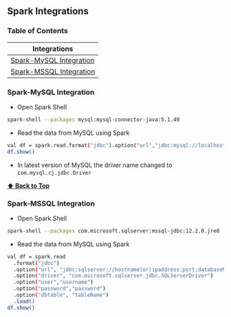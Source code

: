 ## Spark Integrations

### Table of Contents

|Integrations                                           |
|-------------------------------------------------------|
|[Spark-MySQL Integration](#spark-mysql-integration)    |
|[Spark-MSSQL Integration](#spark-mssql-integration)    |

### Spark-MySQL Integration
* Open Spark Shell 
```sh
spark-shell --packages mysql:mysql-connector-java:5.1.49
```
* Read the data from MySQL using Spark
```sh
val df = spark.read.format("jdbc").option("url","jdbc:mysql://localhost/practice").option("driver","com.mysql.jdbc.Driver").option("user","root").option("password","cloudera").option("dbtable","places").load()
df.show()
```
* In latest version of MySQL the driver name changed to `com.mysql.cj.jdbc.Driver`

**[⬆ Back to Top](#table-of-contents)**

### Spark-MSSQL Integration
* Open Spark Shell
```sh
spark-shell --packages com.microsoft.sqlserver:mssql-jdbc:12.2.0.jre8
```
* Read the data from MySQL using Spark
```sh
val df = spark.read
  .format("jdbc")
  .option("url", "jdbc:sqlserver://hostname(or)ipaddress:port;databaseName=database_name")
  .option("driver", "com.microsoft.sqlserver.jdbc.SQLServerDriver")
  .option("user","username")
  .option("password","password")
  .option("dbtable", "tableName")
  .load()
df.show()
```


